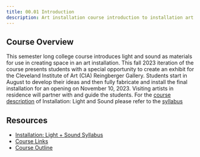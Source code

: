 ```yaml
---
title: 00.01 Introduction
description: Art installation course introduction to installation art
---
```


## Course Overview

This semester long college course introduces light and sound as materials for use in creating space in an art installation. This fall 2023 iteration of the course presents students with a special opportunity to create an exhibit for the Cleveland Institute of Art (CIA) Reingberger Gallery. Students start in August to develop their ideas and then fully fabricate and install the final installation for an opening on November 10, 2023. Visiting artists in residence will partner with and guide the students. For the [course description](./00-02-installation-light-and-sound-syllabus.md#course-description) of Installation: Light and Sound please refer to the [syllabus](./00-02-installation-light-and-sound-syllabus.md)

## Resources

- [Installation: Light + Sound Syllabus](./00-02-installation-light-and-sound-syllabus.md)
- [Course Links](./00-03-course-links.md)
- [Course Outline](./00-02-installation-light-and-sound-syllabus.md#course-outline)
